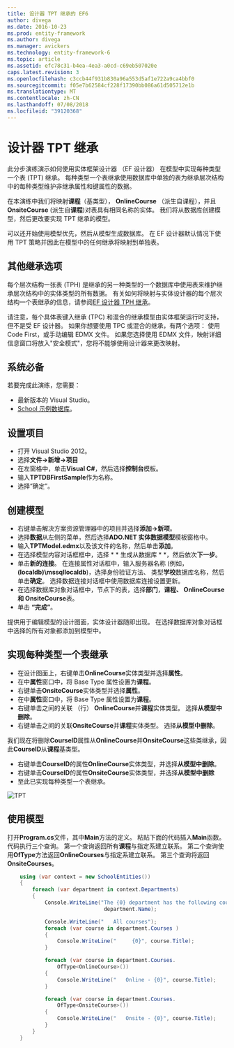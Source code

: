 ```yaml
---
title: 设计器 TPT 继承的 EF6
author: divega
ms.date: 2016-10-23
ms.prod: entity-framework
ms.author: divega
ms.manager: avickers
ms.technology: entity-framework-6
ms.topic: article
ms.assetid: efc78c31-b4ea-4ea3-a0cd-c69eb507020e
caps.latest.revision: 3
ms.openlocfilehash: c3ccb44f931b830a96a553d5af1e722a9ca4bbf0
ms.sourcegitcommit: f05e7b62584cf228f17390bb086a61d505712e1b
ms.translationtype: MT
ms.contentlocale: zh-CN
ms.lasthandoff: 07/08/2018
ms.locfileid: "39120368"
---
```

# <a name="designer-tpt-inheritance"></a>设计器 TPT 继承
此分步演练演示如何使用实体框架设计器 （EF 设计器） 在模型中实现每种类型一个表 (TPT) 继承。 每种类型一个表继承使用数据库中单独的表为继承层次结构中的每种类型维护非继承属性和键属性的数据。

在本演练中我们将映射**课程**（基类型）， **OnlineCourse** （派生自课程），并且**OnsiteCourse** (派生自**课程**)对表具有相同名称的实体。 我们将从数据库创建模型，然后更改要实现 TPT 继承的模型。

可以还开始使用模型优先，然后从模型生成数据库。 在 EF 设计器默认情况下使用 TPT 策略并因此在模型中的任何继承将映射到单独表。

## <a name="other-inheritance-options"></a>其他继承选项

每个层次结构一张表 (TPH) 是继承的另一种类型的一个数据库中使用表来维护继承层次结构中的实体类型的所有数据。  有关如何将映射与实体设计器的每个层次结构一个表继承的信息，请参阅[EF 设计器 TPH 继承](~/ef6/modeling/designer/inheritance/tph.md)。 

请注意，每个具体表键入继承 (TPC) 和混合的继承模型由实体框架运行时支持，但不是受 EF 设计器。 如果你想要使用 TPC 或混合的继承，有两个选项： 使用 Code First，或手动编辑 EDMX 文件。 如果您选择使用 EDMX 文件，映射详细信息窗口将放入"安全模式"，您将不能够使用设计器来更改映射。

## <a name="prerequisites"></a>系统必备

若要完成此演练，您需要：

- 最新版本的 Visual Studio。
- [School 示例数据库](~/ef6/resources/school-database.md)。

## <a name="set-up-the-project"></a>设置项目

-   打开 Visual Studio 2012。
-   选择**文件-&gt;新增-&gt;项目**
-   在左窗格中，单击**Visual C\#**，然后选择**控制台**模板。
-   输入**TPTDBFirstSample**作为名称。
-   选择“确定”。

## <a name="create-a-model"></a>创建模型

-   右键单击解决方案资源管理器中的项目并选择**添加-&gt;新项**。
-   选择**数据**从左侧的菜单，然后选择**ADO.NET 实体数据模型**模板窗格中。
-   输入**TPTModel.edmx**以及该文件的名称，然后单击**添加**。
-   在选择模型内容对话框框中，选择 * * 生成从数据库 * *，然后依次**下一步**。
-   单击**新的连接**。
    在连接属性对话框中，输入服务器名称 (例如， **(localdb)\\mssqllocaldb**)，选择身份验证方法、 类型**学校**数据库名称，然后单击**确定**。
    选择数据连接对话框中使用数据库连接设置更新。
-   在选择数据库对象对话框中，节点下的表，选择**部门**，**课程、 OnlineCourse 和 OnsiteCourse**表。
-   单击 **“完成”**。

提供用于编辑模型的设计图面，实体设计器随即出现。 在选择数据库对象对话框中选择的所有对象都添加到模型中。

## <a name="implement-table-per-type-inheritance"></a>实现每种类型一个表继承

-   在设计图面上，右键单击**OnlineCourse**实体类型并选择**属性**。
-   在中**属性**窗口中，将 Base Type 属性设置为**课程**。
-   右键单击**OnsiteCourse**实体类型并选择**属性**。
-   在中**属性**窗口中，将 Base Type 属性设置为**课程**。
-   右键单击之间的关联 （行） **OnlineCourse**并**课程**实体类型。
    选择**从模型中删除**。
-   右键单击之间的关联**OnsiteCourse**并**课程**实体类型。
    选择**从模型中删除**。

我们现在将删除**CourseID**属性从**OnlineCourse**并**OnsiteCourse**这些类继承，因此**CourseID**从**课程**基类型。

-   右键单击**CourseID**的属性**OnlineCourse**实体类型，并选择**从模型中删除**。
-   右键单击**CourseID**的属性**OnsiteCourse**实体类型，并选择**从模型中删除**
-   至此已实现每种类型一个表继承。

![TPT](~/ef6/media/tpt.png)

## <a name="use-the-model"></a>使用模型

打开**Program.cs**文件，其中**Main**方法的定义。 粘贴下面的代码插入**Main**函数。 代码执行三个查询。 第一个查询返回所有**课程**与指定系建立联系。 第二个查询使用**OfType**方法返回**OnlineCourses**与指定系建立联系。 第三个查询将返回**OnsiteCourses**。

``` csharp
    using (var context = new SchoolEntities())
    {
        foreach (var department in context.Departments)
        {
            Console.WriteLine("The {0} department has the following courses:",
                               department.Name);

            Console.WriteLine("   All courses");
            foreach (var course in department.Courses )
            {
                Console.WriteLine("     {0}", course.Title);
            }

            foreach (var course in department.Courses.
                OfType<OnlineCourse>())
            {
                Console.WriteLine("   Online - {0}", course.Title);
            }

            foreach (var course in department.Courses.
                OfType<OnsiteCourse>())
            {
                Console.WriteLine("   Onsite - {0}", course.Title);
            }
        }
    }
```
